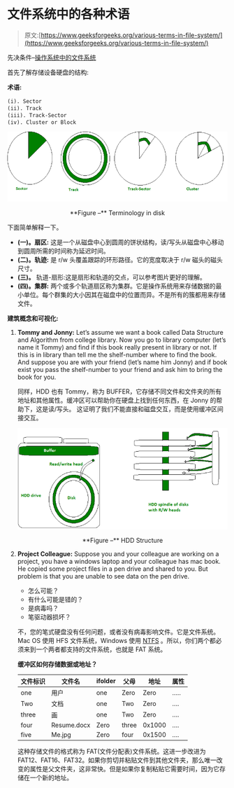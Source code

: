 # 文件系统中的各种术语

> 原文:[https://www.geeksforgeeks.org/various-terms-in-file-system/](https://www.geeksforgeeks.org/various-terms-in-file-system/)

先决条件–[操作系统中的文件系统](https://www.geeksforgeeks.org/file-systems-in-operating-system/)

首先了解存储设备硬盘的结构:

**术语:**

```
(i). Sector
(ii). Track
(iii). Track-Sector
(iv). Cluster or Block 
```

![](img/497cdcc6360bde50835256fd8ffe1ce2.png)

<center>**Figure –** Terminology in disk</center>

下面简单解释一下。

*   **(一)。扇区:**
    这是一个从磁盘中心到圆周的饼状结构，读/写头从磁盘中心移动到圆周所需的时间称为延迟时间。
*   **(二)。轨迹:**
    是 r/w 头覆盖跟踪的环形路径。它的宽度取决于 r/w 磁头的磁头尺寸。
*   **(三)。**
    轨道-扇形:这是扇形和轨道的交点，可以参考图片更好的理解。
*   **(四)。集群:**
    两个或多个轨道扇区称为集群。它是操作系统用来存储数据的最小单位。每个群集的大小因其在磁盘中的位置而异。不是所有的簇都用来存储文件。

**建筑概念和可视化:**

1.  **Tommy and Jonny:**
    Let’s assume we want a book called Data Structure and Algorithm from college library. Now you go to library computer (let’s name it Tommy) and find if this book really present in library or not. If this is in library than tell me the shelf-number where to find the book. And suppose you are with your friend (let’s name him Jonny) and if book exist you pass the shelf-number to your friend and ask him to bring the book for you.

    同样，HDD 也有 Tommy，称为 BUFFER，它存储不同文件和文件夹的所有地址和其他属性。缓冲区可以帮助你在硬盘上找到任何东西，在 Jonny 的帮助下，这是读/写头。
    这证明了我们不能直接和磁盘交互，而是使用缓冲区间接交互。

    ![](img/8b2ba5fb70c53ff535b8a4bb76769a4b.png)

    <center>**Figure –** HDD Structure</center>

2.  **Project Colleague:**
    Suppose you and your colleague are working on a project, you have a windows laptop and your colleague has mac book. He copied some project files in a pen drive and shared to you. But problem is that you are unable to see data on the pen drive.
    *   怎么可能？
    *   有什么可能是错的？
    *   是病毒吗？
    *   笔驱动器损坏？

    不，您的笔式硬盘没有任何问题，或者没有病毒影响文件。它是文件系统。Mac OS 使用 HFS 文件系统，Windows 使用 [NTFS](https://www.geeksforgeeks.org/difference-fat32-exfat-ntfs-file-system/) 。所以，你们两个都必须来到一个两者都支持的文件系统，也就是 FAT 系统。

    **缓冲区如何存储数据或地址？**

    <center>

    | 文件标识 | 文件名 | ifolder | 父母 | 地址 | 属性 |
    | --- | --- | --- | --- | --- | --- |
    | one | 用户 | one | Zero | Zero | ….. |
    | Two | 文档 | one | Two | Zero | …. |
    | three | 画 | one | Two | Zero | …. |
    | four | Resume.docx | Zero | three | 0x1000 | …. |
    | five | Me.jpg | Zero | four | 0x1500 | …. |

    </center>

    这种存储文件的格式称为 FAT(文件分配表)文件系统。这进一步改进为 FAT12、FAT16、FAT32。如果你剪切并粘贴文件到其他文件夹，那么唯一改变的属性是父文件夹，这非常快。但是如果你复制粘贴它需要时间，因为它存储在一个新的地址。